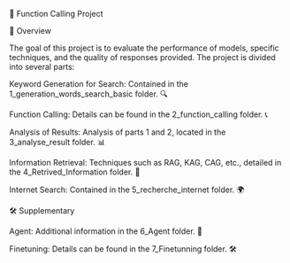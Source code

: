 🚀 Function Calling Project

🌟 Overview

The goal of this project is to evaluate the performance of models, specific techniques, and the quality of responses provided. The project is divided into several parts:

Keyword Generation for Search: Contained in the 1_generation_words_search_basic folder. 🔍

Function Calling: Details can be found in the 2_function_calling folder. 📞

Analysis of Results: Analysis of parts 1 and 2, located in the 3_analyse_result folder. 📊

Information Retrieval: Techniques such as RAG, KAG, CAG, etc., detailed in the 4_Retrived_Information folder. 🔄

Internet Search: Contained in the 5_recherche_internet folder. 🌍

🛠️ Supplementary

Agent: Additional information in the 6_Agent folder. 🤖

Finetuning: Details can be found in the 7_Finetunning folder. 🛠️